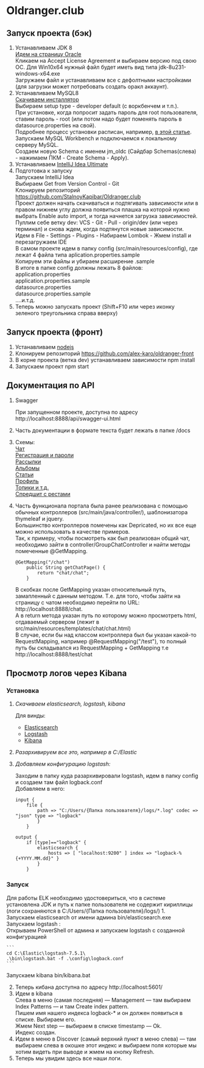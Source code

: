 # Oldranger.club
## Запуск проекта (бэк)
1. Устанавливаем JDK 8  
    [Идем на страницу Oracle](https://www.oracle.com/technetwork/java/javase/downloads/jdk8-downloads-2133151.html)  
    Кликаем на Accept License Agreement и выбираем версию под свою ОС. Для Win10x64 нужный файл будет иметь вид типа jdk-8u231-windows-x64.exe  
    Загружаем файл и устанавливаем все с дефолтными настройками (для загрузки может потребовать создать оракл аккаунт).    
2. Устанавливаем MySQL8  
    [Скачиваем инсталлятор](https://dev.mysql.com/get/Downloads/MySQLInstaller/mysql-installer-community-8.0.18.0.msi)  
    Выбираем setup type - developer default (с воркбенчем и т.п.).   
    При установке, когда попросит задать пароль для root пользователя, ставим пароль - root (или потом надо будет поменять пароль в datasource.properties на свой).    
    Подробнее процесс установки расписан, например, [в этой статье](https://info-comp.ru/install-mysql-on-windows-10).    
    Запускаем MySQL Workbench и подключаемся к локальному серверу MySQL.    
    Создаем новую Schema с именем jm_oldc (Сайдбар Schemas(слева) - нажимаем ПКМ - Create Schema - Apply).    
3. Устанавливаем [IntelliJ Idea Ultimate](https://www.jetbrains.com/ru-ru/idea/download/#section=windows) 
4. Подготовка к запуску  
    Запускаем IntelliJ Idea   
    Выбираем Get from Version Control - Git  
    Клонируем репозиторий https://github.com/StalnoyKapibar/Oldranger.club  
    Проект должен начать скачиваться и подтягивать зависимости или в правом нижнем углу должна появиться плашка на которой нужно выбрать Enable auto import, и тогда начнется загрузка зависимостей.  
    Пуллим себе ветку dev: VCS - Git - Pull - origin/dev (или через терминал) и снова ждем, когда подтянутся новые зависимости.  
    Идем в File - Settings - Plugins - Набираем Lombok - Жмем install и перезагружаем IDE  
    В самом проекте идем в папку config (src/main/resources/config), где лежат 4 файла типа aplication.properties.sample    
    Копируем эти файлы и убираем расширение .sample  
    В итоге в папке config должны лежать 8 файлов:
    application.properties  
    application.properties.sample  
    datasource.properties  
    datasource.properties.sample  
    ....и.т.д.  
5. Теперь можно запускать проект (Shift+F10 или через иконку зеленого треугольника справа вверху)  
    
## Запуск проекта (фронт)
1. Устанавливаем [nodejs](https://nodejs.org/en/)  
2. Клонируем репозиторий https://github.com/alex-karo/oldranger-front  
3. В корне проекта (ветка dev) устанавливаем зависимости npm install  
4. Запускаем проект npm start  
## Документация по API  
1. Swagger 
 
   При запущенном проекте, доступна по адресу http://localhost:8888/api/swagger-ui.html  
   
2. Часть документации в формате текста будет лежать в папке /docs 
3. Схемы:  
    [Чат](https://docs.google.com/drawings/d/1e7nZ5BALdJmZghc7dPhhMRx-0zAa0k-xncfr51crP3Q/edit)  
    [Регистрация и пароли](https://docs.google.com/drawings/d/1tFSkJmKRnUHsNjP1pTRoO5NkoIfaxB31Bwa4VzRIJkk/edit)  
    [Рассылки](https://docs.google.com/drawings/d/117F1DHL4LERX4tS_f5026e90QS-kfQ0ISHs3owov5E8/edit)  
    [Альбомы](https://docs.google.com/drawings/d/13uOpd_mbEMlvYg11OusrfMVd1SPdISUuptv-v3VSlqo/edit)  
    [Статьи](https://docs.google.com/drawings/d/1aI1VuiHNHp4bytGOc7xF9_Haeq8ZbSAnhHaGokRCvpA/edit)  
    [Профиль](https://docs.google.com/drawings/d/1XoBj-VYsJPJpCAEKbCYViD3TIcF-OxGCHhBr3pH27CY/edit)  
    [Топики и т.д.](https://docs.google.com/drawings/d/1TsszY_Gc_AhhJLatqoo-8-lqvEXgW2MkULSKKC5Kol8/edit)  
    [Спредшит с рестами](https://docs.google.com/spreadsheets/d/1yZiFGW12mHiobuNovcvFW0pMsVYBNWZuywedkbQJWTU/edit#gid=0)  
    
4. Часть функционала портала была ранее реализована с помощью обычных контроллеров (src/main/java/controller/), шаблонизатора thymeleaf  и jquery.   
   Большинство контроллеров помечены как Depricated, но их все еще можно использовать в качестве примеров.   
   Так, к примеру, чтобы посмотреть как был реализован общий чат, необходимо зайти в controller/GroupChatController и найти методы помеченные @GetMapping.  
   ```
   @GetMapping("/chat")
       public String getChatPage() {
           return "chat/chat";
       }
   ```
   В скобках после GetMapping указан относительный путь, замапленный с данным методом. T.е. для того, чтобы зайти на страницу с чатом необходимо перейти по URL: http://localhost:8888/chat.  
   А в return метода указан путь по которому можно просмотреть html, отдаваемый сервером (лежит в src/main/resources/templates/chat/chat.html)  
   В случае, если бы над классом контроллера был бы указан какой-то RequestMapping, например @RequestMapping("/test"), то полный путь бы складывался из RequestMapping + GetMapping т.е http://localhost:8888/test/chat  
## Просмотр логов через Kibana
### Установка
1. _Скачиваем elasticsearch, logstash, kibana_  

   Для винды:  
    * [Elasticsearch](https://artifacts.elastic.co/downloads/elasticsearch/elasticsearch-7.5.1-windows-x86_64.zip)
    * [Logstash](https://www.elastic.co/downloads/logstash)
    * [Kibana](https://www.elastic.co/downloads/kibana)
2. _Разархивируем все это, например в C:/Elastic_
3. _Добавляем конфигурацию logstash:_  

    Заходим в папку куда разархивировали logstash, идем в папку config и создаем там файл logback.conf  
    Добавляем в него: 
     
    ```
    input { 
        file { 
            path => "C:/Users/{Папка пользователя}/logs/*.log" codec => "json" type => "logback" 
            }
        }
   
   output { 
        if [type]=="logback" { 
            elasticsearch { 
                hosts => [ "localhost:9200" ] index => "logback-%{+YYYY.MM.dd}" }
            }
        }
    ```

### Запуск 
Для работы ELK необходимо удостовериться, что в системе установлена JDK и путь к папке пользователя не содержит кириллицы (логи сохраняются в C:/Users/{Папка пользователя}/logs/) 
1.  
    Запускаем elasticsearch от имени админа bin/elasticsearch.exe  
    Запускаем logstash :  
    Открываем PowerShell от админа и запускаем logstash с созданной конфигурацией  
     
    ```
    cd C:\Elastic\logstash-7.5.1\
    .\bin\logstash.bat -f .\config\logback.conf
    ```
   
   Запускаем kibana bin/kibana.bat  
   
2. Теперь кибана доступна по адресу http://localhost:5601/  
3. Идем в kibana  
   Слева в меню (самая последняя) — Management — там выбираем Index Patterns — и там Create index pattern.  
   Пишем имя нашего индекса logback-* и он должен появиться в списке. Выбираем его.   
   Жмем Next step — выбираем в списке timestamp — Ok.  
   Индекс создан.  
4. Идем в меню в Discover (самый верхний пункт в меню слева) — там выбираем слева в окошке этот индекс и выбираем поля которые мы хотим видеть при выводе и жмем на кнопку Refresh.  
5. Теперь мы увидим здесь все наши логи.  



